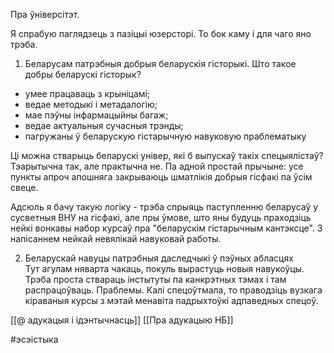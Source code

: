 Пра ўніверсітэт.  
  
Я спрабую паглядзець з пазіцыі юзерсторі. То бок каму і для чаго яно трэба.  
  
1. Беларусам патрэбныя добрыя беларускія гісторыкі. Што такое добры беларускі гісторык?  
  
- умее працаваць з крыніцамі;  
- ведае методыкі і метадалогію;  
- мае пэўны інфармацыйны багаж;  
- ведае актуальныя сучасныя трэнды;  
- пагружаны ў беларускую гістарычную навуковую праблематыку  
  
Ці можна стварыць беларускі універ, які б выпускаў такіх спецыялістаў? Тэарытычна так, але практычна не. Па адной простай прычыне: усе пункты апроч апошняга закрываюць шматлікія добрыя гісфакі па ўсім свеце.  
  
Адсюль я бачу такую логіку - трэба спрыяць паступленню беларусаў у сусветныя ВНУ на гісфакі, але пры ўмове, што яны будуць праходзіць нейкі вонкавы набор курсаў пра "беларускім гістарычным кантэксце". З напісаннем нейкай невялікай навуковай работы.  
  
2. Беларускай навуцы патрэбныя даследчыкі ў пэўных абласцях  
Тут агулам няварта чакаць, покуль вырастуць новыя навукоўцы. Трэба проста ствараць інстытуты па канкрэтных тэмах і там распрацоўваць. Праблемы. Калі спецоўтмала, то праводзіць вузкага кіраваныя курсы з мэтай менавіта падрыхтоўкі адпаведных спецоў.

[[@ адукацыя і ідэнтычнасць]]
[[Пра адукацыю НБ]]

#эсэістыка